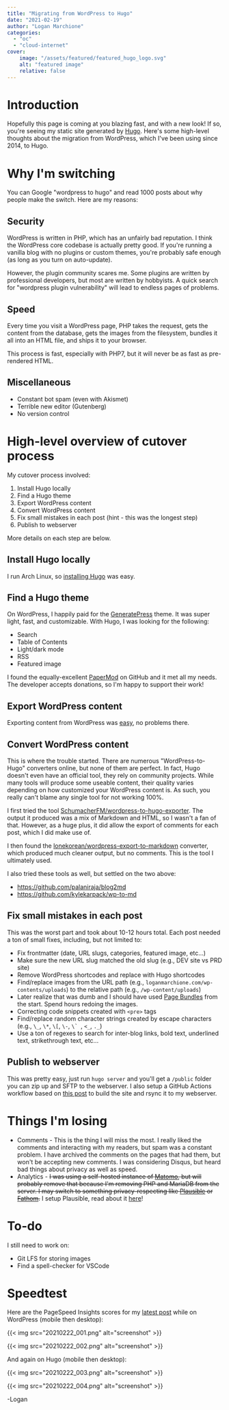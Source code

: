 ```yaml
---
title: "Migrating from WordPress to Hugo"
date: "2021-02-19"
author: "Logan Marchione"
categories: 
  - "oc"
  - "cloud-internet"
cover:
    image: "/assets/featured/featured_hugo_logo.svg"
    alt: "featured image"
    relative: false
---
```


# Introduction

Hopefully this page is coming at you blazing fast, and with a new look! If so, you're seeing my static site generated by [Hugo](https://gohugo.io/). Here's some high-level thoughts about the migration from WordPress, which I've been using since 2014, to Hugo.

# Why I'm switching

You can Google "wordpress to hugo" and read 1000 posts about why people make the switch. Here are my reasons:

## Security

WordPress is written in PHP, which has an unfairly bad reputation. I think the WordPress core codebase is actually pretty good. If you're running a vanilla blog with no plugins or custom themes, you're probably safe enough (as long as you turn on auto-update).

However, the plugin community scares me. Some plugins are written by professional developers, but most are written by hobbyists. A quick search for "wordpress plugin vulnerability" will lead to endless pages of problems.

## Speed

Every time you visit a WordPress page, PHP takes the request, gets the content from the database, gets the images from the filesystem, bundles it all into an HTML file, and ships it to your browser.

This process is fast, especially with PHP7, but it will never be as fast as pre-rendered HTML.

## Miscellaneous

- Constant bot spam (even with Akismet)
- Terrible new editor (Gutenberg)
- No version control

# High-level overview of cutover process

My cutover process involved:

1. Install Hugo locally
1. Find a Hugo theme
1. Export WordPress content
1. Convert WordPress content
1. Fix small mistakes in each post (hint - this was the longest step)
1. Publish to webserver

More details on each step are below.

## Install Hugo locally

I run Arch Linux, so [installing Hugo](https://gohugo.io/getting-started/installing/#arch-linux) was easy.

## Find a Hugo theme

On WordPress, I happily paid for the [GeneratePress](https://generatepress.com/) theme. It was super light, fast, and customizable. With Hugo, I was looking for the following:

- Search
- Table of Contents
- Light/dark mode
- RSS
- Featured image

I found the equally-excellent [PaperMod](https://github.com/adityatelange/hugo-PaperMod) on GitHub and it met all my needs. The developer accepts donations, so I'm happy to support their work!

## Export WordPress content

Exporting content from WordPress was [easy](https://wordpress.org/support/article/tools-export-screen/), no problems there.

## Convert WordPress content

This is where the trouble started. There are numerous "WordPress-to-Hugo" converters online, but none of them are perfect. In fact, Hugo doesn't even have an official tool, they rely on community projects. While many tools will produce some useable content, their quality varies depending on how customized your WordPress content is. As such, you really can't blame any single tool for not working 100%.

I first tried the tool [SchumacherFM/wordpress-to-hugo-exporter](https://github.com/SchumacherFM/wordpress-to-hugo-exporter). The output it produced was a mix of Markdown and HTML, so I wasn't a fan of that. However, as a huge plus, it did allow the export of comments for each post, which I did make use of.

I then found the [lonekorean/wordpress-export-to-markdown](https://github.com/lonekorean/wordpress-export-to-markdown) converter, which produced much cleaner output, but no comments. This is the tool I ultimately used.

I also tried these tools as well, but settled on the two above:

- https://github.com/palaniraja/blog2md
- https://github.com/kylekarpack/wp-to-md

## Fix small mistakes in each post

This was the worst part and took about 10-12 hours total. Each post needed a ton of small fixes, including, but not limited to:

- Fix frontmatter (date, URL slugs, categories, featured image, etc...)
- Make sure the new URL slug matched the old slug (e.g., DEV site vs PRD site)
- Remove WordPress shortcodes and replace with Hugo shortcodes
- Find/replace images from the URL path (e.g., `loganmarchione.com/wp-contents/uploads`) to the relative path (e.g., `/wp-content/uploads`)
- Later realize that was dumb and I should have used [Page Bundles](https://gohugo.io/content-management/page-bundles/) from the start. Spend hours redoing the images.
- Correcting code snippets created with `<pre>` tags
- Find/replace random character strings created by escape characters (e.g., `\_`, `\*`, `\[`, `\-`, ``\` ``, `<_`, `._`)
- Use a ton of regexes to search for inter-blog links, bold text, underlined text, strikethrough text, etc...

## Publish to webserver

This was pretty easy, just run `hugo server` and you'll get a `/public` folder you can zip up and SFTP to the webserver. I also setup a GitHub Actions workflow based on [this post](https://zartman.xyz/blog/gh-static-deploy/) to build the site and rsync it to my webserver. 

# Things I'm losing

- Comments - This is the thing I will miss the most. I really liked the comments and interacting with my readers, but spam was a constant problem. I have archived the comments on the pages that had them, but won't be accepting new comments. I was considering Disqus, but heard bad things about privacy as well as speed.
- Analytics - ~~I was using a self-hosted instance of [Matomo](https://matomo.org/), but will probably remove that because I'm removing PHP and MariaDB from the server. I may switch to something privacy-respecting like [Plausible](https://plausible.io/) or [Fathom](https://usefathom.com/).~~ I setup Plausible, read about it [here](/2021/03/analytics-with-hugo/)!

# To-do

I still need to work on:

- Git LFS for storing images
- Find a spell-checker for VSCode

# Speedtest

Here are the PageSpeed Insights scores for my [latest post](/2021/01/homelab-10-mini-rack) while on WordPress (mobile then desktop):

{{< img src="20210222_001.png" alt="screenshot" >}}

{{< img src="20210222_002.png" alt="screenshot" >}}

And again on Hugo (mobile then desktop):

{{< img src="20210222_003.png" alt="screenshot" >}}

{{< img src="20210222_004.png" alt="screenshot" >}}

\-Logan